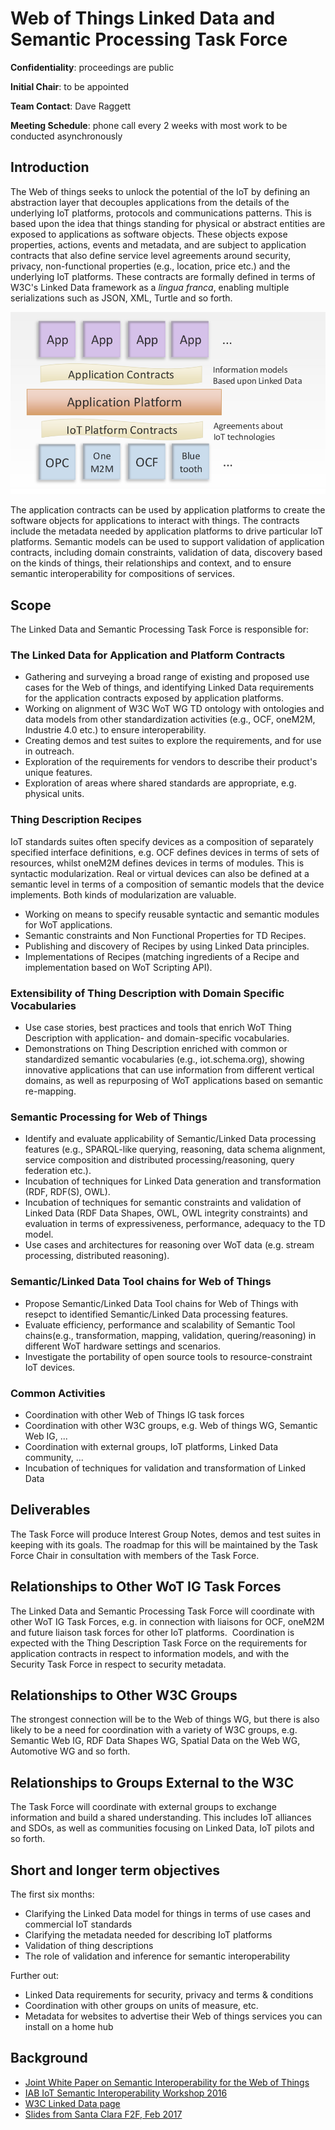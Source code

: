 # Web of Things Linked Data and Semantic Processing Task Force

**Confidentiality**: proceedings are public

**Initial Chair**: to be appointed

**Team Contact**: Dave Raggett

**Meeting Schedule**: phone call every 2 weeks with most work to be conducted asynchronously

## Introduction

The Web of things seeks to unlock the potential of the IoT by defining an abstraction layer that decouples applications from the details of the underlying IoT platforms, protocols and communications patterns. This is based upon the idea that things standing for physical or abstract entities are exposed to applications as software objects. These objects expose properties, actions, events and metadata, and are subject to application contracts that also define service level agreements around security, privacy, non-functional properties (e.g., location, price etc.) and the underlying IoT platforms. These contracts are formally defined in terms of W3C's Linked Data framework as a *lingua franca*, enabling multiple serializations such as JSON, XML, Turtle and so forth.

![contracts](contracts.png)

The application contracts can be used by application platforms to create the software objects for applications to interact with things. The contracts include the metadata needed by application platforms to drive particular IoT platforms. Semantic models can be used to support validation of application contracts, including domain constraints, validation of data, discovery based on the kinds of things, their relationships and context, and to ensure semantic interoperability for compositions of services.

## Scope

The Linked Data and Semantic Processing Task Force is responsible for:

### The Linked Data for Application and Platform Contracts

- Gathering and surveying a broad range of existing and proposed use cases for the Web of things, and identifying Linked Data requirements for the application contracts exposed by application platforms.
- Working on alignment of W3C WoT WG TD ontology with ontologies and data models from other standardization activities (e.g., OCF, oneM2M, Industrie 4.0 etc.) to ensure interoperability.
- Creating demos and test suites to explore the requirements, and for use in outreach.
- Exploration of the requirements for vendors to describe their product's unique features.
- Exploration of areas where shared standards are appropriate, e.g. physical units.

### Thing Description Recipes

IoT standards suites often specify devices as a composition of separately specified interface definitions, e.g. OCF defines devices in terms of sets of resources, whilst oneM2M defines devices in terms of modules. This is syntactic modularization. Real or virtual devices can also be defined at a semantic level in terms of a composition of semantic models that the device implements. Both kinds of modularization are valuable.

- Working on means to specify reusable syntactic and semantic modules for WoT applications.
- Semantic constraints and Non Functional Properties for TD Recipes.
- Publishing and discovery of Recipes by using Linked Data principles.
- Implementations of Recipes (matching ingredients of a Recipe and implementation based on WoT Scripting API).

### Extensibility of Thing Description with Domain Specific Vocabularies
- Use case stories, best practices and tools that enrich WoT Thing Description with application- and domain-specific vocabularies.
- Demonstrations on Thing Description enriched with common or standardized semantic vocabularies (e.g., iot.schema.org), showing innovative applications that can use information from different vertical domains, as well as repurposing of WoT applications based on semantic re-mapping.

### Semantic Processing for Web of Things
- Identify and evaluate applicability of Semantic/Linked Data processing features (e.g., SPARQL-like querying, reasoning, data schema alignment, service composition and distributed processing/reasoning, query federation etc.).
- Incubation of techniques for Linked Data generation and transformation (RDF, RDF(S), OWL).
- Incubation of techniques for semantic constraints and validation of Linked Data (RDF Data Shapes, OWL, OWL integrity constraints) and evaluation in terms of expressiveness, performance, adequacy to the TD model.
- Use cases and architectures for reasoning over WoT data (e.g. stream processing, distributed reasoning).

### Semantic/Linked Data Tool chains for Web of Things

- Propose Semantic/Linked Data Tool chains for Web of Things with resepct to identified Semantic/Linked Data processing features.
- Evaluate efficiency, performance and scalability of Semantic Tool chains(e.g., transformation, mapping, validation, quering/reasoning) in different WoT hardware settings and scenarios.
- Investigate the portability of open source tools to resource-constraint IoT devices.

### Common Activities
- Coordination with other Web of Things IG task forces
- Coordination with other W3C groups, e.g. Web of things WG, Semantic Web IG, ...
- Coordination with external groups, IoT platforms, Linked Data community, ...
- Incubation of techniques for validation and transformation of Linked Data

## Deliverables

The Task Force will produce Interest Group Notes, demos and test suites in keeping with its goals. The roadmap for this will be maintained by the Task Force Chair in consultation with members of the Task Force.

## Relationships to Other WoT IG Task Forces

The Linked Data and Semantic Processing Task Force will coordinate with other WoT IG Task Forces, e.g. in connection with liaisons for OCF, oneM2M and future liaison task forces for other IoT platforms.  Coordination is expected with the Thing Description Task Force on the requirements for application contracts in respect to information models, and with the Security Task Force in respect to security metadata.

## Relationships to Other W3C Groups

The strongest connection will be to the Web of things WG, but there is also likely to be a need for coordination with a variety of W3C groups, e.g. Semantic Web IG, RDF Data Shapes WG, Spatial Data on the Web WG, Automotive WG and so forth.

## Relationships to Groups External to the W3C

The Task Force will coordinate with external groups to exchange information and build a shared understanding. This includes IoT alliances and SDOs, as well as communities focusing on Linked Data, IoT pilots and so forth.

## Short and longer term objectives

The first six months:

* Clarifying the Linked Data model for things in terms of use cases and commercial IoT standards
* Clarifying the metadata needed for describing IoT platforms
* Validation of thing descriptions
* The role of validation and inference for semantic interoperability

Further out:

* Linked Data requirements for security, privacy and terms & conditions
* Coordination with other groups on units of measure, etc.
* Metadata for websites to advertise their Web of things services you can install on a home hub

## Background

- [Joint White Paper on Semantic Interoperability for the Web of Things](https://www.researchgate.net/publication/307122744_Semantic_Interoperability_for_the_Web_of_Things)
- [IAB IoT Semantic Interoperability Workshop 2016](https://www.iab.org/activities/workshops/iotsi/)
- [W3C Linked Data page](https://www.w3.org/standards/semanticweb/data)
- [Slides from Santa Clara F2F, Feb 2017](https://www.w3.org/WoT/IG/wiki/images/9/9c/Wot-linked-data-tf.pdf)

